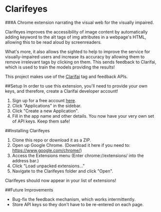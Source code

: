# Clarifeyes
###A Chrome extension narrating the visual web for the visually impaired.

Clarifeyes improves the accessibility of image content by automatically adding keyword to the alt tags of img attributes in a webpage's HTML, allowing this to be read aloud by screenreaders.

What's more, it also allows the sighted to help to improve the service for visually-impaired users and increase its accuracy by allowing them to remove irrelevant tags by clicking on them. This sends feedback to Clarifai, which is used to train the models providing the results!

This project makes use of the [Clarifai](http://clarifai.com/) tag and feedback APIs.

##Setup
In order to use this extension, you'll need to provide your own keys, and therefore, create a Clarifai developer account!

1. Sign up for a free account [here](https://developer.clarifai.com/signup/champs).
2. Click "Applications" in the sidebar.
3. Click "Create a new Application".
4. Fill in the app name and other details.
You now have your very own set of API keys. Keep them safe!

##Installing Clarifeyes
1. Clone this repo or download it as a ZIP.
2. Open up Google Chrome. (Download it here if you need to: https://www.google.com/chrome/)
3. Access the Extensions menu (Enter chrome://extensions/ into the address bar.)
4. Click "Load unpacked extensions..."
5. Navigate to the Clarifeyes folder and click "Open".

Clarifeyes should now appear in your list of extensions!

##Future Improvements
* Bug-fix the feedback mechanism, which works intermittently.
* Store API keys so they don't have to be re-entered on each page.
